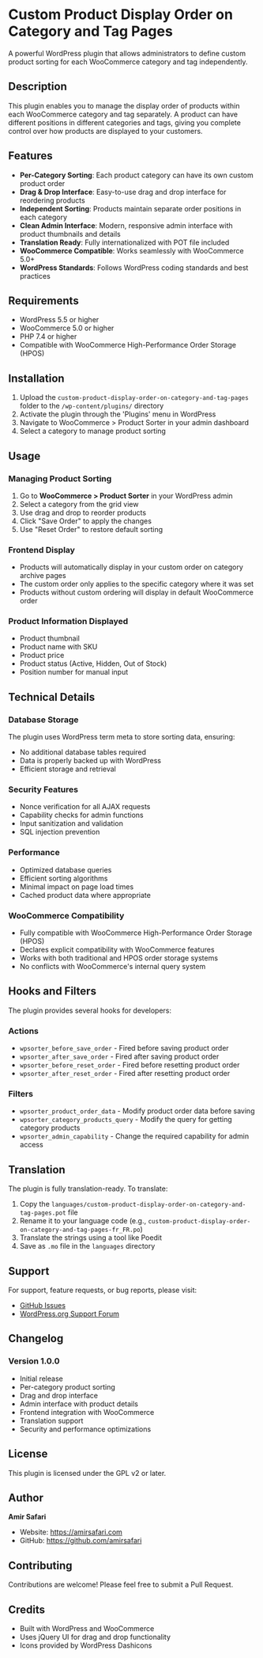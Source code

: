 # Custom Product Display Order on Category and Tag Pages

A powerful WordPress plugin that allows administrators to define custom product sorting for each WooCommerce category and tag independently.

## Description

This plugin enables you to manage the display order of products within each WooCommerce category and tag separately. A product can have different positions in different categories and tags, giving you complete control over how products are displayed to your customers.

## Features

- **Per-Category Sorting**: Each product category can have its own custom product order
- **Drag & Drop Interface**: Easy-to-use drag and drop interface for reordering products
- **Independent Sorting**: Products maintain separate order positions in each category
- **Clean Admin Interface**: Modern, responsive admin interface with product thumbnails and details
- **Translation Ready**: Fully internationalized with POT file included
- **WooCommerce Compatible**: Works seamlessly with WooCommerce 5.0+
- **WordPress Standards**: Follows WordPress coding standards and best practices

## Requirements

- WordPress 5.5 or higher
- WooCommerce 5.0 or higher
- PHP 7.4 or higher
- Compatible with WooCommerce High-Performance Order Storage (HPOS)

## Installation

1. Upload the `custom-product-display-order-on-category-and-tag-pages` folder to the `/wp-content/plugins/` directory
2. Activate the plugin through the 'Plugins' menu in WordPress
3. Navigate to WooCommerce > Product Sorter in your admin dashboard
4. Select a category to manage product sorting

## Usage

### Managing Product Sorting

1. Go to **WooCommerce > Product Sorter** in your WordPress admin
2. Select a category from the grid view
3. Use drag and drop to reorder products
4. Click "Save Order" to apply the changes
5. Use "Reset Order" to restore default sorting

### Frontend Display

- Products will automatically display in your custom order on category archive pages
- The custom order only applies to the specific category where it was set
- Products without custom ordering will display in default WooCommerce order

### Product Information Displayed

- Product thumbnail
- Product name with SKU
- Product price
- Product status (Active, Hidden, Out of Stock)
- Position number for manual input

## Technical Details

### Database Storage

The plugin uses WordPress term meta to store sorting data, ensuring:
- No additional database tables required
- Data is properly backed up with WordPress
- Efficient storage and retrieval

### Security Features

- Nonce verification for all AJAX requests
- Capability checks for admin functions
- Input sanitization and validation
- SQL injection prevention

### Performance

- Optimized database queries
- Efficient sorting algorithms
- Minimal impact on page load times
- Cached product data where appropriate

### WooCommerce Compatibility

- Fully compatible with WooCommerce High-Performance Order Storage (HPOS)
- Declares explicit compatibility with WooCommerce features
- Works with both traditional and HPOS order storage systems
- No conflicts with WooCommerce's internal query system

## Hooks and Filters

The plugin provides several hooks for developers:

### Actions

- `wpsorter_before_save_order` - Fired before saving product order
- `wpsorter_after_save_order` - Fired after saving product order
- `wpsorter_before_reset_order` - Fired before resetting product order
- `wpsorter_after_reset_order` - Fired after resetting product order

### Filters

- `wpsorter_product_order_data` - Modify product order data before saving
- `wpsorter_category_products_query` - Modify the query for getting category products
- `wpsorter_admin_capability` - Change the required capability for admin access

## Translation

The plugin is fully translation-ready. To translate:

1. Copy the `languages/custom-product-display-order-on-category-and-tag-pages.pot` file
2. Rename it to your language code (e.g., `custom-product-display-order-on-category-and-tag-pages-fr_FR.po`)
3. Translate the strings using a tool like Poedit
4. Save as `.mo` file in the `languages` directory

## Support

For support, feature requests, or bug reports, please visit:
- [GitHub Issues](https://github.com/amirsafari/category-product-sorter/issues)
- [WordPress.org Support Forum](https://wordpress.org/support/plugin/category-product-sorter)

## Changelog

### Version 1.0.0
- Initial release
- Per-category product sorting
- Drag and drop interface
- Admin interface with product details
- Frontend integration with WooCommerce
- Translation support
- Security and performance optimizations

## License

This plugin is licensed under the GPL v2 or later.

## Author

**Amir Safari**
- Website: https://amirsafari.com
- GitHub: https://github.com/amirsafari

## Contributing

Contributions are welcome! Please feel free to submit a Pull Request.

## Credits

- Built with WordPress and WooCommerce
- Uses jQuery UI for drag and drop functionality
- Icons provided by WordPress Dashicons 